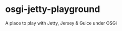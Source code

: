 osgi-jetty-playground
=====================

A place to play with Jetty, Jersey &amp; Guice under OSGi